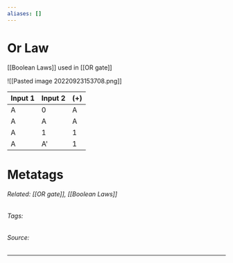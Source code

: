```yaml
---
aliases: []
---
```

# Or Law
[[Boolean Laws]] used in [[OR gate]]

![[Pasted image 20220923153708.png]]


| Input 1 | Input 2 | (+) |
| ------- | ------- | --- |
| A       | 0       | A   |
| A       | A       | A   |
| A       | 1       | 1   |
| A       | A'      | 1    |

# Metatags
###### Related: [[OR gate]], [[Boolean Laws]]
###### Tags: 
###### Source: 

---